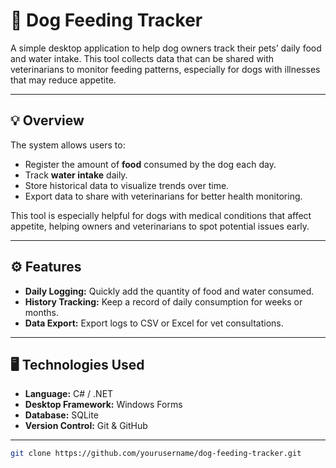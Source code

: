 # 🐶 Dog Feeding Tracker

A simple desktop application to help dog owners track their pets’ daily food and water intake. This tool collects data that can be shared with veterinarians to monitor feeding patterns, especially for dogs with illnesses that may reduce appetite.

---

## 💡 Overview

The system allows users to:

- Register the amount of **food** consumed by the dog each day.
- Track **water intake** daily.
- Store historical data to visualize trends over time.
- Export data to share with veterinarians for better health monitoring.

This tool is especially helpful for dogs with medical conditions that affect appetite, helping owners and veterinarians to spot potential issues early.

---

## ⚙️ Features

- **Daily Logging:** Quickly add the quantity of food and water consumed.
- **History Tracking:** Keep a record of daily consumption for weeks or months.
- **Data Export:** Export logs to CSV or Excel for vet consultations.

---

## 🖥️ Technologies Used

- **Language:** C# / .NET  
- **Desktop Framework:** Windows Forms  
- **Database:** SQLite  
- **Version Control:** Git & GitHub  

---



   ```bash
   git clone https://github.com/yourusername/dog-feeding-tracker.git

